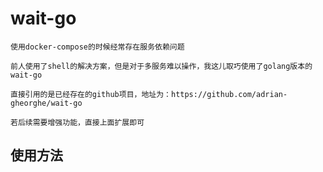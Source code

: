 # wait-go
```
使用docker-compose的时候经常存在服务依赖问题

前人使用了shell的解决方案，但是对于多服务难以操作，我这儿取巧使用了golang版本的wait-go

直接引用的是已经存在的github项目，地址为：https://github.com/adrian-gheorghe/wait-go

若后续需要增强功能，直接上面扩展即可
```

## 使用方法
```


```

